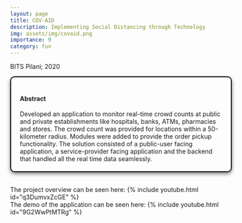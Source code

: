 ```yaml
---
layout: page
title: COV-AID
description: Implementing Social Distancing through Technology
img: assets/img/covaid.png
importance: 9
category: fun
---
```


BITS Pilani; 2020

<head>
    <meta charset="UTF-8">
    <meta name="viewport" content="width=device-width, initial-scale=1.0">
    <style>
        .info-box {
            border: 2px solid #000000; /* Border color */
            padding: 20px; /* Padding inside the box */
            border-radius: 10px; /* Rounded corners */
            box-shadow: 0 4px 8px rgba(0, 0, 0, 0.5); /* Box shadow for a subtle lift */
            max-width: 800px; /* Maximum width of the box */
            text-align: left;
        }
        .info-box p {
            margin: 0; /* Remove default margin for better spacing */
        }
    </style>
</head>

<div class="info-box">
 <h4><b>Abstract</b></h4>
<p>
Developed an application to monitor real-time crowd counts at public and private establishments like
hospitals, banks, ATMs, pharmacies and stores. The crowd count was provided for locations within a 50-kilometer radius. Modules were added to provide the order pickup functionality. The solution consisted of a public-user facing application, a service-provider facing application and the backend that handled all the real time data seamlessly.
</p></div> 
<br>

The project overview can be seen here:
{% include youtube.html id="q3DumvxZcGE" %}\
The demo of the application can be seen here:
{% include youtube.html id="9G2WwPtMTRg" %}